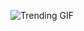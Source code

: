 ![Trending GIF](https://media1.giphy.com/media/YYKoJL28YtscdUTGWA/giphy.gif?cid=8bb21772lnjb5ufrtz7wasl7dhqujltgih84v0ic0n6jfz9u&ep=v1_gifs_search&rid=giphy.gif&ct=g)
